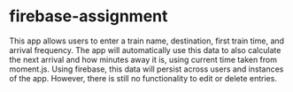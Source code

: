 # firebase-assignment

This app allows users to enter a train name, destination, first train time, and arrival frequency. The app will automatically use this data to also calculate the next arrival and how minutes away it is, using current time taken from moment.js. Using firebase, this data will persist across users and instances of the app. However, there is still no functionality to edit or delete entries.
